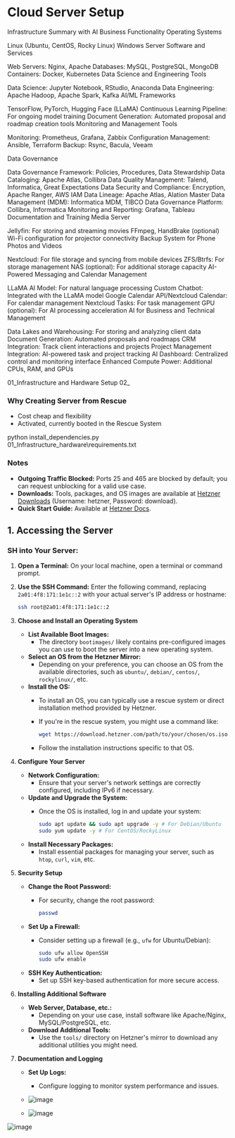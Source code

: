 # Cloud Server Setup


 Infrastructure Summary with AI Business Functionality
Operating Systems

Linux (Ubuntu, CentOS, Rocky Linux)
Windows Server
Software and Services

Web Servers: Nginx, Apache
Databases: MySQL, PostgreSQL, MongoDB
Containers: Docker, Kubernetes
Data Science and Engineering Tools

Data Science: Jupyter Notebook, RStudio, Anaconda
Data Engineering: Apache Hadoop, Apache Spark, Kafka
AI/ML Frameworks

TensorFlow, PyTorch, Hugging Face (LLaMA)
Continuous Learning Pipeline: For ongoing model training
Document Generation: Automated proposal and roadmap creation tools
Monitoring and Management Tools

Monitoring: Prometheus, Grafana, Zabbix
Configuration Management: Ansible, Terraform
Backup: Rsync, Bacula, Veeam

Data Governance

Data Governance Framework: Policies, Procedures, Data Stewardship
Data Cataloging: Apache Atlas, Collibra
Data Quality Management: Talend, Informatica, Great Expectations
Data Security and Compliance: Encryption, Apache Ranger, AWS IAM
Data Lineage: Apache Atlas, Alation
Master Data Management (MDM): Informatica MDM, TIBCO
Data Governance Platform: Collibra, Informatica
Monitoring and Reporting: Grafana, Tableau
Documentation and Training
Media Server

Jellyfin: For storing and streaming movies
FFmpeg, HandBrake (optional)
Wi-Fi configuration for projector connectivity
Backup System for Phone Photos and Videos

Nextcloud: For file storage and syncing from mobile devices
ZFS/Btrfs: For storage management
NAS (optional): For additional storage capacity
AI-Powered Messaging and Calendar Management

LLaMA AI Model: For natural language processing
Custom Chatbot: Integrated with the LLaMA model
Google Calendar API/Nextcloud Calendar: For calendar management
Nextcloud Tasks: For task management
GPU (optional): For AI processing acceleration
AI for Business and Technical Management

Data Lakes and Warehousing: For storing and analyzing client data
Document Generation: Automated proposals and roadmaps
CRM Integration: Track client interactions and projects
Project Management Integration: AI-powered task and project tracking
AI Dashboard: Centralized control and monitoring interface
Enhanced Compute Power: Additional CPUs, RAM, and GPUs





01_Infrastructure and Hardware Setup
02_

### Why Creating Server from Rescue

- Cost cheap and flexibility
- Activated, currently booted in the Rescue System
 
python install_dependencies.py
01_Infrastructure_hardware\requirements.txt
### Notes

- **Outgoing Traffic Blocked:** Ports 25 and 465 are blocked by default; you can request unblocking for a valid use case.
- **Downloads:** Tools, packages, and OS images are available at [Hetzner Downloads](https://download.hetzner.com) (Username: hetzner, Password: download).
- **Quick Start Guide:** Available at [Hetzner Docs](https://docs.hetzner.com).

## 1. Accessing the Server

### SH into Your Server:

1. **Open a Terminal:**
   On your local machine, open a terminal or command prompt.

2. **Use the SSH Command:**
   Enter the following command, replacing `2a01:4f8:171:1e1c::2` with your actual server's IP address or hostname:

   ```bash
   ssh root@2a01:4f8:171:1e1c::2

2. **Choose and Install an Operating System**
   * **List Available Boot Images:**
     * The directory `bootimages/` likely contains pre-configured images you can use to boot the server into a new operating system.
   * **Select an OS from the Hetzner Mirror:**
     * Depending on your preference, you can choose an OS from the available directories, such as `ubuntu/`, `debian/`, `centos/`, `rockylinux/`, etc.
   * **Install the OS:**
     * To install an OS, you can typically use a rescue system or direct installation method provided by Hetzner.
     * If you're in the rescue system, you might use a command like:

       ```bash
       wget https://download.hetzner.com/path/to/your/chosen/os.iso
       ```
     * Follow the installation instructions specific to that OS.

3. **Configure Your Server**
   * **Network Configuration:**
     * Ensure that your server's network settings are correctly configured, including IPv6 if necessary.
   * **Update and Upgrade the System:**
     * Once the OS is installed, log in and update your system:

       ```bash
       sudo apt update && sudo apt upgrade -y # For Debian/Ubuntu
       sudo yum update -y # For CentOS/RockyLinux
       ```
   * **Install Necessary Packages:**
     * Install essential packages for managing your server, such as `htop`, `curl`, `vim`, etc.

4. **Security Setup**
   * **Change the Root Password:**
     * For security, change the root password:

       ```bash
       passwd
       ```
   * **Set Up a Firewall:**
     * Consider setting up a firewall (e.g., `ufw` for Ubuntu/Debian):

       ```bash
       sudo ufw allow OpenSSH
       sudo ufw enable 
       ```
   * **SSH Key Authentication:**
     * Set up SSH key-based authentication for more secure access.

5. **Installing Additional Software**
   * **Web Server, Database, etc.:**
     * Depending on your use case, install software like Apache/Nginx, MySQL/PostgreSQL, etc.
   * **Download Additional Tools:**
     * Use the `tools/` directory on Hetzner's mirror to download any additional utilities you might need.

6. **Documentation and Logging**
   * **Set Up Logs:**
     * Configure logging to monitor system performance and issues.
    
   * ![image](https://github.com/user-attachments/assets/a89d9cb1-9541-4645-91c5-6f39ecc98782)
  
   * ![image](https://github.com/user-attachments/assets/7917d65d-0181-4158-b057-a55818a36115)


![image](https://github.com/user-attachments/assets/0024177d-576b-464b-9a4d-ca9773cae42b)


